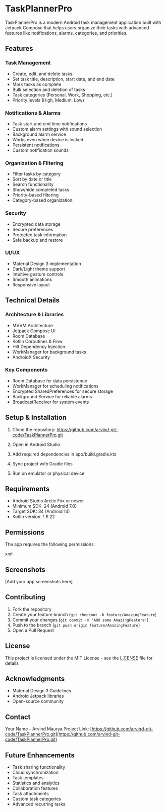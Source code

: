 # TaskPlannerPro

TaskPlannerPro is a modern Android task management application built with Jetpack Compose that helps users organize their tasks with advanced features like notifications, alarms, categories, and priorities.

## Features

### Task Management
- Create, edit, and delete tasks
- Set task title, description, start date, and end date
- Mark tasks as complete
- Bulk selection and deletion of tasks
- Task categories (Personal, Work, Shopping, etc.)
- Priority levels (High, Medium, Low)

### Notifications & Alarms
- Task start and end time notifications
- Custom alarm settings with sound selection
- Background alarm service
- Works even when device is locked
- Persistent notifications
- Custom notification sounds

### Organization & Filtering
- Filter tasks by category
- Sort by date or title
- Search functionality
- Show/hide completed tasks
- Priority-based filtering
- Category-based organization

### Security
- Encrypted data storage
- Secure preferences
- Protected task information
- Safe backup and restore

### UI/UX
- Material Design 3 implementation
- Dark/Light theme support
- Intuitive gesture controls
- Smooth animations
- Responsive layout

## Technical Details

### Architecture & Libraries
- MVVM Architecture
- Jetpack Compose UI
- Room Database
- Kotlin Coroutines & Flow
- Hilt Dependency Injection
- WorkManager for background tasks
- AndroidX Security

### Key Components
- Room Database for data persistence
- WorkManager for scheduling notifications
- Encrypted SharedPreferences for secure storage
- Background Service for reliable alarms
- BroadcastReceiver for system events

## Setup & Installation

1. Clone the repository: 
https://github.com/arvind-git-code/TaskPlannerPro.git


2. Open in Android Studio

3. Add required dependencies in app/build.gradle.kts

4. Sync project with Gradle files

5. Run on emulator or physical device

## Requirements
- Android Studio Arctic Fox or newer
- Minimum SDK: 24 (Android 7.0)
- Target SDK: 34 (Android 14)
- Kotlin version: 1.9.22

## Permissions
The app requires the following permissions:

xml
<uses-permission android:name="android.permission.POST_NOTIFICATIONS" />
<uses-permission android:name="android.permission.SCHEDULE_EXACT_ALARM" />
<uses-permission android:name="android.permission.USE_EXACT_ALARM" />
<uses-permission android:name="android.permission.READ_EXTERNAL_STORAGE" />
<uses-permission android:name="android.permission.READ_MEDIA_AUDIO" />
<uses-permission android:name="android.permission.VIBRATE" />
<uses-permission android:name="android.permission.WAKE_LOCK" />
<uses-permission android:name="android.permission.RECEIVE_BOOT_COMPLETED" />
<uses-permission android:name="android.permission.FOREGROUND_SERVICE" />


## Screenshots
[Add your app screenshots here]

## Contributing
1. Fork the repository
2. Create your feature branch (`git checkout -b feature/AmazingFeature`)
3. Commit your changes (`git commit -m 'Add some AmazingFeature'`)
4. Push to the branch (`git push origin feature/AmazingFeature`)
5. Open a Pull Request

## License
This project is licensed under the MIT License - see the [LICENSE](LICENSE) file for details

## Acknowledgments
- Material Design 3 Guidelines
- Android Jetpack libraries
- Open-source community

## Contact
Your Name - Arvind Maurya
Project Link: [https://github.com/arvind-git-code/TaskPlannerPro.git](https://github.com/arvind-git-code/TaskPlannerPro.git)

## Future Enhancements
- Task sharing functionality
- Cloud synchronization
- Task templates
- Statistics and analytics
- Collaboration features
- Task attachments
- Custom task categories
- Advanced recurring tasks